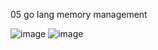 05 go lang 
memory management

![image](https://github.com/user-attachments/assets/21bdc7d3-3d41-44c5-b6c4-ad3db11f4682)
![image](https://github.com/user-attachments/assets/37923eb1-6ef8-4dbb-ac43-585439441a58)
